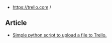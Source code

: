 - https://trello.com  /


## Article

- [Simple python script to upload a file to Trello.](https://gist.github.com/hugorodgerbrown/5058032)
